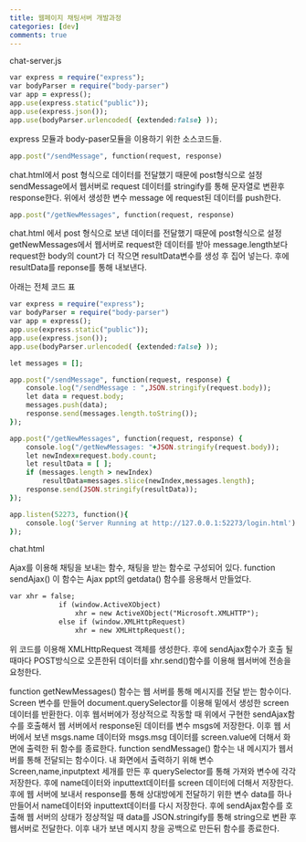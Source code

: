 ```yaml
---
title: 웹페이지 채팅서버 개발과정
categories: [dev]
comments: true
---
```


chat-server.js
```ruby
var express = require("express");
var bodyParser = require("body-parser")
var app = express();
app.use(express.static("public"));
app.use(express.json());
app.use(bodyParser.urlencoded( {extended:false} ));
```

express 모듈과 body-paser모듈을 이용하기 위한 소스코드들. 

```ruby
app.post("/sendMessage", function(request, response) 
```

chat.html에서 post 형식으로 데이터를 전달했기 때문에 post형식으로 설정
sendMessage에서 웹서버로 request 데이터를 stringify를 통해 문자열로 변환후 response한다.
위에서 생성한 변수 message 에 request된 데이터를 push한다. 

```ruby
app.post("/getNewMessages", function(request, response)
```

chat.html 에서 post 형식으로 보낸 데이터를 전달했기 때문에 post형식으로 설정 
getNewMessages에서 웹서버로 request한 데이터를 받아 message.length보다 request한 body의 count가 더 작으면 resultData변수를 생성 후 집어 넣는다. 
후에 resultData를 reponse를 통해 내보낸다. 

아래는 전체 코드 표

```ruby
var express = require("express");
var bodyParser = require("body-parser")
var app = express();
app.use(express.static("public"));
app.use(express.json());
app.use(bodyParser.urlencoded( {extended:false} ));

let messages = [];

app.post("/sendMessage", function(request, response) { 
    console.log("/sendMessage : ",JSON.stringify(request.body));
    let data = request.body;
    messages.push(data);
    response.send(messages.length.toString());
});

app.post("/getNewMessages", function(request, response) { 
    console.log("/getNewMessages: "+JSON.stringify(request.body));
    let newIndex=request.body.count;
    let resultData = [ ];
    if (messages.length > newIndex)
        resultData=messages.slice(newIndex,messages.length);
    response.send(JSON.stringify(resultData));
});

app.listen(52273, function(){
    console.log('Server Running at http://127.0.0.1:52273/login.html')
});
```

chat.html

Ajax를 이용해 채팅을 보내는 함수,  채팅을 받는 함수로 구성되어 있다.
function sendAjax()
이 함수는 Ajax ppt의 getdata() 함수를 응용해서 만들었다.

```html
var xhr = false;
            if (window.ActiveXObject)
                xhr = new ActiveXObject("Microsoft.XMLHTTP");
            else if (window.XMLHttpRequest)
                xhr = new XMLHttpRequest();
```

위 코드를 이용해 XMLHttpRequest 객체를 생성한다. 
후에 sendAjax함수가 호출 될 때마다 POST방식으로 오픈한뒤 데이터를 xhr.send()함수를 이용해 웹서버에 전송을 요청한다.

function getNewMessages()
함수는 웹 서버를 통해 메시지를 전달 받는 함수이다. 
Screen 변수를 만들어 document.querySelector를 이용해 밑에서 생성한 screen 데이터를 반환한다. 
이후 웹서버에가 정상적으로 작동할 때 위에서 구현한 sendAjax함수를 호출해서 웹 서버에서 response된 데이터를 변수 msgs에 저장한다. 
이후 웹 서버에서 보낸 msgs.name 데이터와 msgs.msg 데이터를 screen.value에 더해서 화면에 출력한 뒤 함수를 종료한다.
function sendMessage()
함수는 내 메시지가 웹서버를 통해 전달되는 함수이다. 
내 화면에서 출력하기 위해 변수 Screen,name,inputptext 세개를 만든 후 querySelector를 통해 가져와 변수에 각각 저장한다. 
후에 name데이터와 inputtext데이터를 screen 데이터에 더해서 저장한다.
후에 웹 서버에 보내서 response를 통해 상대방에게 전달하기 위한 변수 data를 하나 만들어서 name데이터와 inputtext데이터를 다시 저장한다. 
후에 sendAjax함수를 호출해 웹 서버의 상태가 정상적일 때 data를 JSON.stringify를 통해 string으로 변환 후 웹서버로 전달한다. 
이후 내가 보낸 메시지 창을 공백으로 만든뒤 함수를 종료한다.

<style>부분은 배경색과 폰트 지정을 할 수 있고 <body>부분을 가운데 정렬이 되게 만들었다.
    
<body>부분은 채팅 서버라는 말머리와 채팅이 출력되는 창을 textarea를 통해 만든 뒤 돋보이게 테두리 부분을 흰색으로 강조했다. 
<input>을 이용해 이름과 보낼 메시지를 입력할 창을 만든뒤 테두리 부분을 흰색으로 색칠했다. 
inputText 부분에는 onkeypress="if(event.keyCode==13) {sendMessage()}" 를 추가해서 마우스 클릭뿐 아니라 엔터키를 누를 시 sendMessage함수가 실행되게 구성했다. 
<button>을 이용해 화살표 버튼을 추가해서 버튼 클릭시 senndMessage()함수가 호출되게 만듦
   
